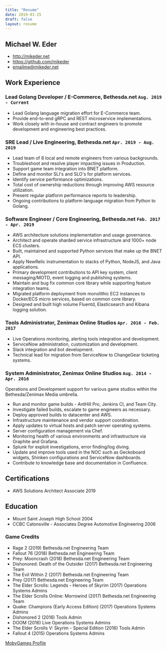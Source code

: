 ```yaml
---
title: "Resume"
date: 2019-01-25
draft: false
layout: resume
---
```


## Michael W. Eder

- <http://mikeder.net>
- <https://github.com/mikeder>
- <emailme@mikeder.net>

## Work Experience

### Lead Golang Developer / E-Commerce, Bethesda.net `Aug. 2019 - Current`

- Lead Golang language migration effort for E-Commerce team.
- Provide end-to-end gRPC and REST microservice implementations.
- Work closely with in-house and contract engineers to promote development and engineering best practices.

### SRE Lead / Live Engineering, Bethesda.net `Apr. 2019 - Aug. 2019`

- Lead team of 8 local and remote engineers from various backgrounds.
- Troubleshoot and resolve player impacting issues in Production.
- Support game team integration into BNET platform.
- Define and monitor SLI's and SLO's for platform services.
- Identify service performance optimizations.
- Total cost of ownership reductions through improving AWS resource utilization.
- Present regular platform performance reports to leadership.
- Ongoing contributions to platform language migration from Python to Golang.

### Software Engineer / Core Engineering, Bethesda.net `Feb. 2017 - Apr. 2019`

- AWS architecture solutions implementation and usage governance.
- Architect and operate sharded service infrastructure and 1000+ node ECS clusters.
- Built, maintained and supported Python services that make up the BNET API.
- Apply NewRelic instrumentation to stacks of Python, NodeJS, and Java applications.
- Primary development contributions to API key system, client messaging/MOTD, event logging and publishing systems.
- Maintain and bug fix common core library while supporting feature integration teams.
- Migrated platform deployment from monolithic EC2 instances to Docker/ECS micro services, based on common core library.
- Designed and built high volume Fluentd, Elasticsearch and Kibana logging solution.

### Tools Administrator, Zenimax Online Studios `Apr. 2016 - Feb. 2017`

- Live Operations monitoring, alerting tools integration and development.
- ServiceNow administration, customization and development.
- Slack integration and bot development.
- Technical lead for migration from ServiceNow to ChangeGear ticketing systems.

### System Administrator, Zenimax Online Studios `Aug. 2014 - Apr. 2016`

Operations and Development support for various game studios within the Bethesda/Zenimax Media umbrella.

- Run and monitor game builds - AntHill Pro, Jenkins CI, and Team City.
- Investigate failed builds, escalate to game engineers as necessary.
- Deploy approved builds to datacenter and AWS.
- Infrastructure maintenance and vendor support coordination.
- Apply updates to virtual hosts and patch server operating systems.
- Server configuration management via Chef.
- Monitoring health of various environments and infrastructure via Graphite and Grafana.
- Splunk for exploit investigations, error finding/log diving.
- Update and improve tools used in the NOC such as Geckoboard widgets, Shinken configurations and ServiceNow dashboards.
- Contribute to knowledge base and documentation in Confluence.

## Certifications

- AWS Solutions Architect Associate 2019

## Education

- Mount Saint Joseph High School 2004
- CCBC Catonsville - Associates Degree Automotive Engineering 2006

### Game Credits

- Rage 2 (2019) Bethesda.net Engineering Team
- Fallout 76 (2018) Bethesda.net Engineering Team
- Prey: Mooncrash (2018) Bethesda.net Engineering Team
- Dishonored: Death of the Outsider (2017) Bethesda.net Engineering Team
- The Evil Within 2 (2017) Bethesda.net Engineering Team
- Prey (2017) Bethesda.net Engineering Team
- The Elder Scrolls: Legends - Heroes of Skyrim (2017) Operations Systems Admins
- The Elder Scrolls Online: Morrowind (2017) Bethesda.net Engineering Team
- Quake: Champions (Early Access Edition) (2017) Operations Systems Admins
- Dishonored 2 (2016) Tools Admin
- DOOM (2016) Live Operations Systems Admins
- The Elder Scrolls V: Skyrim - Special Edition (2016) Tools Admin
- Fallout 4 (2015) Operations Systems Admins

[MobyGames Profile](https://www.mobygames.com/developer/sheet/view/developerId,767199)
